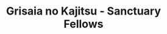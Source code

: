 --- 
title: "Grisaia no Kajitsu - Sanctuary Fellows"
publishdate: "2019-2-9T16:48:46+02:00"
src: "https://365manga.net/manga/grisaia-no-kajitsu-sanctuary-fellows"
image: "https://data.365manga.net/images/thumbnails/30592-grisaia-no-kajitsu-sanctuary-fellows.jpg"
description: " Mihama Academy - on the surface, a closed learning environment established to nurture students who find themselves at odds with the world around them; in actuality, an orchard-cum-prison built to preserve fruit that has fallen too far from its tree. Whatever the circumstances behind its establishment, Mihama Academy is at present home to five female students, all with their own reasons for 'enrollment.'…"
---